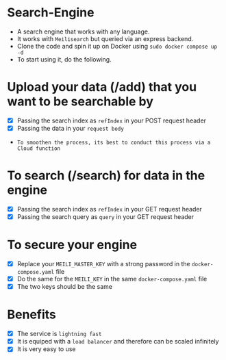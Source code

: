 # Search-Engine
* A search engine that works with any language.
* It works with `Meilisearch` but queried via an express backend.
* Clone the code and spin it up on Docker using `sudo docker compose up -d`
* To start using it, do the following.
# Upload your data (/add) that you want to be searchable by
* [x] Passing the search index as `refIndex` in your POST request header
* [x] Passing the data in your `request body`
* `To smoothen the process, its best to conduct this process via a Cloud function`
# To search (/search) for data in the engine
* [x] Passing the search index as `refIndex` in your GET request header
* [x] Passing the search query as `query` in your GET request header
# To secure your engine
* [x] Replace your `MEILI_MASTER_KEY` with a strong password in the `docker-compose.yaml` file
* [x] Do the same for the `MEILI_KEY` in the same `docker-compose.yaml` file
* [x] The two keys should be the same
# Benefits
* [x] The service is `lightning fast`
* [x] It is equiped with a `load balancer` and therefore can be scaled infinitely
* [x] It is very easy to use
